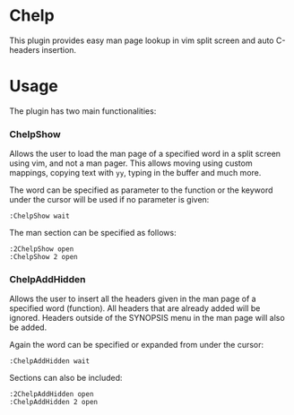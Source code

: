 # Chelp 

This plugin provides easy man page lookup in vim split screen and auto C-headers insertion.

# Usage

The plugin has two main functionalities:

### ChelpShow

Allows the user to load the man page of a specified word in a split screen using vim, and not a man pager. This allows moving using custom mappings, copying text with `yy`, typing in the buffer and much more.

The word can be specified as parameter to the function or the keyword under the cursor will be used if no parameter is given:

```vim
:ChelpShow wait 
```

The man section can be specified as follows: 

```vim
:2ChelpShow open 
:ChelpShow 2 open 
```

### ChelpAddHidden

Allows the user to insert all the headers given in the man page of a specified word (function). All headers that are already added will be ignored. Headers outside of the SYNOPSIS menu in the man page will also be added. 

Again the word can be specified or expanded from under the cursor:

```vim
:ChelpAddHidden wait
```

Sections can also be included:

```vim
:2ChelpAddHidden open 
:ChelpAddHidden 2 open 
```
